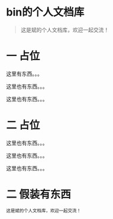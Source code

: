 # bin的个人文档库

> 这是斌的个人文档库，欢迎一起交流！



# 一 占位

这里有东西。。。

这里也有东西。。。

这里也有东西。。。

# 二 占位

这里也有东西。。。

这里也有东西。。。

这里也有东西。。。

# 二 假装有东西

```tex
这是斌的个人文档库，欢迎一起交流！
```

